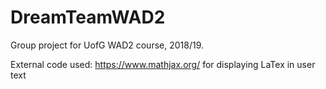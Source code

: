 # DreamTeamWAD2

Group project for UofG WAD2 course, 2018/19.

External code used:
https://www.mathjax.org/ for displaying LaTex in user text
